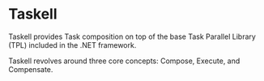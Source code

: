 # Taskell

Taskell provides Task composition on top of the base Task Parallel Library (TPL) included in the .NET framework.

Taskell revolves around three core concepts: Compose, Execute, and Compensate.

